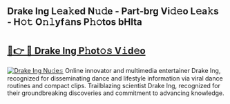 ## Drake Ing L𝚎a𝚔ed N𝚞𝚍e - Part-brg Vi𝚍𝚎o L𝚎a𝚔s - H𝚘𝚝 O𝚗𝚕yf𝚊ns P𝚑𝚘tos bHIta

# <h2><a href="http://kf5lt3l.oniu.top/?m=Drake+Ing">🔗👉 🔴 Drake Ing P𝚑ot𝚘𝚜 V𝚒d𝚎o</a></h2>

[![Drake Ing Nu𝚍e𝚜](https://i.imgur.com/0qMVB7G.gif)](http://kf5lt3l.oniu.top/?m=Drake+Ing)
Online innovator and multimedia entertainer Drake Ing, recognized for disseminating dance and lifestyle information via viral dance routines and compact clips. Trailblazing scientist Drake Ing, recognized for their groundbreaking discoveries and commitment to advancing knowledge.  
